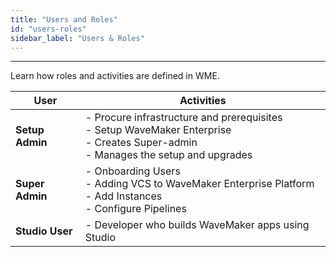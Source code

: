 ```yaml
---
title: "Users and Roles"
id: "users-roles"
sidebar_label: "Users & Roles"
---
```

---

Learn how roles and activities are defined in WME.

|User | Activities |
|---|---|
|**Setup Admin**| - Procure infrastructure and prerequisites <br> - Setup WaveMaker Enterprise <br> - Creates Super-admin <br> - Manages the setup and upgrades |
|**Super Admin** | - Onboarding Users <br> - Adding VCS to WaveMaker Enterprise Platform <br> - Add Instances <br> - Configure Pipelines |
|**Studio User** | - Developer who builds WaveMaker apps using Studio |
